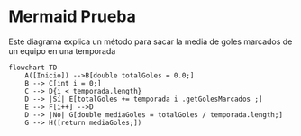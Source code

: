 # Mermaid Prueba

Este diagrama explica un método para sacar la media de goles marcados de un equipo en una temporada
```mermaid
flowchart TD
    A([Inicio]) -->B[double totalGoles = 0.0;]
    B --> C[int i = 0;]
    C --> D{i < temporada.length}
    D --> |Sí| E[totalGoles += temporada i .getGolesMarcados ;]
    E --> F[i++] -->D
    D --> |No| G[double mediaGoles = totalGoles / temporada.length;]
    G --> H([return mediaGoles;])
```
